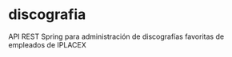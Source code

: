 # discografia
API REST Spring para administración de discografías favoritas de empleados de IPLACEX
